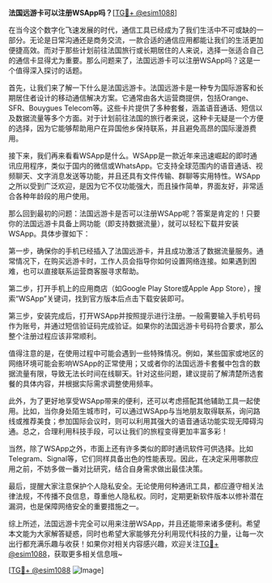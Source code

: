 **法国远游卡可以注册WSApp吗？**[[TG💪+ @esim1088](https://t.me/s/esim1088)]

在当今这个数字化飞速发展的时代，通信工具已经成为了我们生活中不可或缺的一部分。无论是日常沟通还是商务交流，一款合适的通信应用都能让我们的生活更加便捷高效。而对于那些计划前往法国旅行或长期居住的人来说，选择一张适合自己的通信卡显得尤为重要。那么问题来了，法国远游卡可以注册WSApp吗？这是一个值得深入探讨的话题。

首先，让我们来了解一下什么是法国远游卡。法国远游卡是一种专为国际游客和长期居住者设计的移动通信解决方案。它通常由各大运营商提供，包括Orange、SFR、Bouygues Telecom等。这些卡片提供了多种套餐，涵盖语音通话、短信以及数据流量等多个方面。对于计划前往法国的旅行者来说，这种卡无疑是一个方便的选择，因为它能够帮助用户在异国他乡保持联系，并且避免高昂的国际漫游费用。

接下来，我们再来看看WSApp是什么。WSApp是一款近年来迅速崛起的即时通讯应用程序，类似于国内的微信或WhatsApp。它支持全球范围内的语音通话、视频聊天、文字消息发送等功能，并且还具有文件传输、群聊等实用特性。WSApp之所以受到广泛欢迎，是因为它不仅功能强大，而且操作简单，界面友好，非常适合各种年龄段的用户使用。

那么回到最初的问题：法国远游卡是否可以注册WSApp呢？答案是肯定的！只要你的法国远游卡具备上网功能（即支持数据流量），就可以轻松下载并安装WSApp。具体步骤如下：

第一步，确保你的手机已经插入了法国远游卡，并且成功激活了数据流量服务。通常情况下，在购买远游卡时，工作人员会指导你如何设置网络连接。如果遇到困难，也可以直接联系运营商客服寻求帮助。

第二步，打开手机上的应用商店（如Google Play Store或Apple App Store），搜索“WSApp”关键词，找到官方版本后点击下载安装即可。

第三步，安装完成后，打开WSApp并按照提示进行注册。一般需要输入手机号码作为账号，并通过短信验证码完成验证。如果你的法国远游卡号码符合要求，那么整个注册过程应该非常顺利。

值得注意的是，在使用过程中可能会遇到一些特殊情况。例如，某些国家或地区的网络环境可能会影响WSApp的正常使用；又或者你的法国远游卡套餐中包含的数据流量有限，导致无法长时间在线聊天。针对这些问题，建议提前了解清楚所选套餐的具体内容，并根据实际需求调整使用频率。

此外，为了更好地享受WSApp带来的便利，还可以考虑搭配其他辅助工具一起使用。比如，当你身处陌生城市时，可以通过WSApp与当地朋友取得联系，询问路线或推荐美食；参加国际会议时，则可以利用其强大的语音通话功能实现无障碍沟通。总之，合理利用科技手段，可以让我们的旅程变得更加丰富多彩！

当然，除了WSApp之外，市面上还有许多类似的即时通讯软件可供选择。比如Telegram、Signal等，它们同样具备出色的性能表现。因此，在决定采用哪款应用之前，不妨多做一番对比研究，结合自身需求做出最佳决策。

最后，提醒大家注意保护个人隐私安全。无论使用何种通讯工具，都应遵守相关法律法规，不传播不良信息，尊重他人隐私权。同时，定期更新软件版本以修补潜在漏洞，也是保障网络安全的重要措施之一。

综上所述，法国远游卡完全可以用来注册WSApp，并且还能带来诸多便利。希望本文能为大家解答疑惑，同时也希望大家能够充分利用现代科技的力量，让每一次出行都充满乐趣与收获！如果你对相关内容感兴趣，欢迎关注[TG💪+ @esim1088](https://t.me/s/esim1088)，获取更多相关信息哦~

[[TG💪+ @esim1088](https://t.me/s/esim1088) ![Image](https://i.postimg.cc/4NQfJmqS/Snipaste-2025-05-13-00-14-12.png)]